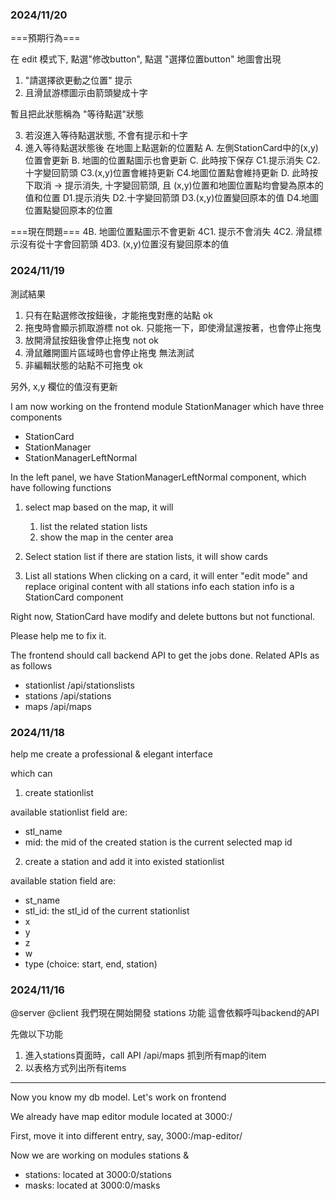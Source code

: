 ### 2024/11/20

===預期行為===

在 edit 模式下, 點選"修改button", 點選 "選擇位置button"
地圖會出現
1. "請選擇欲更動之位置" 提示
2. 且滑鼠游標圖示由箭頭變成十字

暫且把此狀態稱為 "等待點選"狀態

3. 若沒進入等待點選狀態, 不會有提示和十字
4. 進入等待點選狀態後
     在地圖上點選新的位置點
     A. 左側StationCard中的(x,y)位置會更新
     B. 地圖的位置點圖示也會更新
     C. 此時按下保存
        C1.提示消失
        C2.十字變回箭頭
        C3.(x,y)位置會維持更新
        C4.地圖位置點會維持更新
     D. 此時按下取消 -> 提示消失, 十字變回箭頭, 且 (x,y)位置和地圖位置點均會變為原本的值和位置
        D1.提示消失
        D2.十字變回箭頭
        D3.(x,y)位置變回原本的值
        D4.地圖位置點變回原本的位置

===現在問題===
4B. 地圖位置點圖示不會更新
4C1. 提示不會消失
4C2. 滑鼠標示沒有從十字會回箭頭
4D3. (x,y)位置沒有變回原本的值



### 2024/11/19

測試結果

1. 只有在點選修改按鈕後，才能拖曳對應的站點
   ok
2. 拖曳時會顯示抓取游標
   not ok.
   只能拖一下，即使滑鼠還按著，也會停止拖曳
3. 放開滑鼠按鈕後會停止拖曳
   not ok
4. 滑鼠離開圖片區域時也會停止拖曳
   無法測試
5. 非編輯狀態的站點不可拖曳
   ok

另外, x,y 欄位的值沒有更新

I am now working on the frontend module StationManager
which have three components

- StationCard
- StationManager
- StationManagerLeftNormal

In the left panel, we have StationManagerLeftNormal component, which have following functions

1. select map
   based on the map, it will

   1. list the related station lists
   2. show the map in the center area

2. Select station list
   if there are station lists, it will show cards

3. List all stations
   When clicking on a card, it will enter "edit mode" and replace original content with all stations info
   each station info is a StationCard component

Right now, StationCard have modify and delete buttons but not functional.

Please help me to fix it.

The frontend should call backend API to get the jobs done. Related APIs as as follows

- stationlist
  /api/stationslists
- stations
  /api/stations
- maps
  /api/maps

### 2024/11/18

help me create a professional & elegant interface

which can

1. create stationlist

available stationlist field are:

- stl_name
- mid: the mid of the created station is the current selected map id

2. create a station and add it into existed stationlist

available station field are:

- st_name
- stl_id: the stl_id of the current stationlist
- x
- y
- z
- w
- type (choice: start, end, station)

### 2024/11/16

@server @client
我們現在開始開發 stations 功能
這會依賴呼叫backend的API

先做以下功能

1. 進入stations頁面時，call API /api/maps
   抓到所有map的item
2. 以表格方式列出所有items

---

Now you know my db model.
Let's work on frontend

We already have map editor module located at 3000:/

First, move it into different entry, say, 3000:/map-editor/

Now we are working on modules stations &

- stations: located at 3000:0/stations
- masks: located at 3000:0/masks
